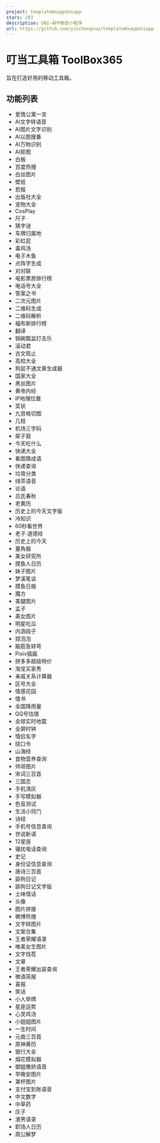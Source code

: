 ```yaml
---
project: templateWxappUniapp
stars: 283
description: UNI-APP微信小程序
url: https://github.com/yinchengnuo/templateWxappUniapp
---
```


叮当工具箱 ToolBox365
================

旨在打造好用的移动工具箱。

功能列表
----

-   爱情公寓一言
-   AI文字转语音
-   AI图片文字识别
-   AI以图搜番
-   AI万物识别
-   AI抠图
-   白板
-   百度热搜
-   白丝图片
-   壁纸
-   悲报
-   出版社大全
-   宠物大全
-   CosPlay
-   尺子
-   猜字谜
-   车牌归属地
-   彩虹屁
-   毒鸡汤
-   电子木鱼
-   点阵字生成
-   对对联
-   电影票房排行榜
-   电话号大全
-   答案之书
-   二次元图片
-   二维码生成
-   二维码解析
-   福布斯排行榜
-   翻译
-   锅碗瓢盆打击乐
-   滚动君
-   古文观止
-   高校大全
-   狗屁不通文章生成器
-   国家大全
-   黑丝图片
-   黄帝内经
-   IP地理位置
-   奖状
-   九宫格切图
-   几枝
-   机场三字码
-   架子鼓
-   今天吃什么
-   快递大全
-   看图猜成语
-   快递查询
-   垃圾分类
-   绿茶语音
-   论语
-   吕氏春秋
-   老黄历
-   历史上的今天文字版
-   冷知识
-   60秒看世界
-   老子·道德经
-   历史上的今天
-   量角器
-   美女研究所
-   摸鱼人日历
-   妹子图片
-   梦溪笔谈
-   摸鱼日报
-   魔方
-   美腿图片
-   孟子
-   美女图片
-   明星吃瓜
-   内涵段子
-   捏泡泡
-   脑筋急转弯
-   Pixiv插画
-   拼多多超级特价
-   淘宝买家秀
-   亲戚关系计算器
-   区号大全
-   情感花园
-   情书
-   全国降雨量
-   QQ号估值
-   全球实时地震
-   全屏时钟
-   情侣名字
-   绕口令
-   山海经
-   食物营养查询
-   帅哥图片
-   宋词三百首
-   三国志
-   手机清灰
-   手写模拟器
-   色盲测试
-   生活小窍门
-   诗经
-   手机号信息查询
-   世说新语
-   12星座
-   骚扰电话查询
-   史记
-   身份证信息查询
-   唐诗三百首
-   舔狗日记
-   舔狗日记文字版
-   土味情话
-   头像
-   图片拼接
-   微博热搜
-   文字转图片
-   文案合集
-   王者荣耀语录
-   唯美女生图片
-   文字找茬
-   文章
-   王者荣耀出装查询
-   微语简报
-   喜报
-   笑话
-   小人举牌
-   星座运势
-   心灵鸡汤
-   小姐姐图片
-   一生时间
-   元曲三百首
-   原神黄历
-   银行大全
-   烟花模拟器
-   御姐撒娇语音
-   早晚安图片
-   罩杯图片
-   支付宝到账语音
-   中文数字
-   中草药
-   庄子
-   渣男语录
-   职场人日历
-   周公解梦
